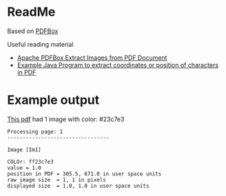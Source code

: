 # ReadMe

Based on [PDFBox](https://pdfbox.apache.org/)

Useful reading material

- [Apache PDFBox Extract Images from PDF Document](https://memorynotfound.com/apache-pdfbox-extract-images-pdf-document/)
- [Example Java Program to extract coordinates or position of characters in PDF](https://www.tutorialkart.com/pdfbox/how-to-extract-coordinates-or-position-of-characters-in-pdf/)


# Example output


[This pdf](https://github.com/KevinColemanInc/pdf-img-to-x_y/blob/master/my-app/pdf-colors.pdf) had 1 image with color: #23c7e3

```
Processing page: 1
---------------------------------

Image [Im1]

COLOr: ff23c7e3
value = 1.0
position in PDF = 305.5, 671.0 in user space units
raw image size  = 1, 1 in pixels
displayed size  = 1.0, 1.0 in user space units
```